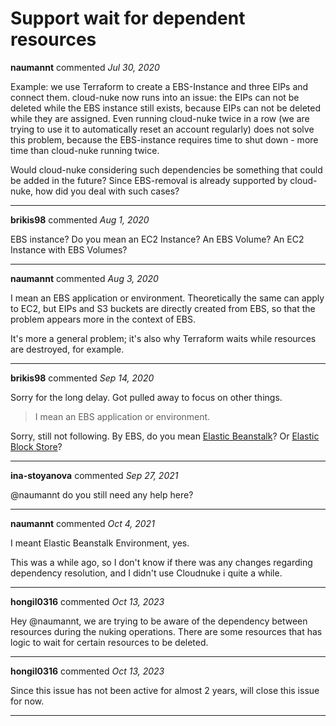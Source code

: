 # Support wait for dependent resources

**naumannt** commented *Jul 30, 2020*

Example: we use Terraform to create a EBS-Instance and three ElPs and connect them.
cloud-nuke now runs into an issue: the EIPs can not be deleted while the EBS instance still exists, because EIPs can not be deleted while they are assigned. 
Even running cloud-nuke twice in a row (we are trying to use it to automatically reset an account regularly) does not solve this problem, because the EBS-instance requires time to shut down - more time than cloud-nuke running twice.

Would cloud-nuke considering such dependencies be something that could be added in the future?
Since EBS-removal is already supported by cloud-nuke, how did you deal with such cases?
<br />
***


**brikis98** commented *Aug 1, 2020*

EBS instance? Do you mean an EC2 Instance? An EBS Volume? An EC2 Instance with EBS Volumes?
***

**naumannt** commented *Aug 3, 2020*

I mean an EBS application or environment. Theoretically the same can apply to EC2, but EIPs and S3 buckets are directly created from EBS, so that the problem appears more in the context of EBS.

It's more a general problem; it's also why Terraform waits while resources are destroyed, for example.
***

**brikis98** commented *Sep 14, 2020*

Sorry for the long delay. Got pulled away to focus on other things.

> I mean an EBS application or environment. 

Sorry, still not following. By EBS, do you mean [Elastic Beanstalk](https://aws.amazon.com/elasticbeanstalk/)? Or [Elastic Block Store](https://aws.amazon.com/ebs)?

***

**ina-stoyanova** commented *Sep 27, 2021*

@naumannt do you still need any help here? 
***

**naumannt** commented *Oct 4, 2021*

I meant Elastic Beanstalk Environment, yes.

This was a while ago, so I don't know if there was any changes regarding dependency resolution, and I didn't use Cloudnuke i quite a while.
***

**hongil0316** commented *Oct 13, 2023*

Hey @naumannt, we are trying to be aware of the dependency between resources during the nuking operations. There are some resources that has logic to wait for certain resources to be deleted. 
***

**hongil0316** commented *Oct 13, 2023*

Since this issue has not been active for almost 2 years, will close this issue for now. 
***

